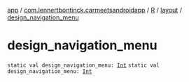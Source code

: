 [app](../../../index.md) / [com.lennertbontinck.carmeetsandroidapp](../../index.md) / [R](../index.md) / [layout](index.md) / [design_navigation_menu](./design_navigation_menu.md)

# design_navigation_menu

`static val design_navigation_menu: `[`Int`](https://kotlinlang.org/api/latest/jvm/stdlib/kotlin/-int/index.html)
`static val design_navigation_menu: `[`Int`](https://kotlinlang.org/api/latest/jvm/stdlib/kotlin/-int/index.html)